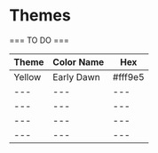 # Themes

=== TO DO ===

| Theme | Color Name | Hex |
| --- | --- | --- |
| Yellow | Early Dawn | #fff9e5 |
| --- | --- | --- |
| --- | --- | --- |
| --- | --- | --- |
| --- | --- | --- |

